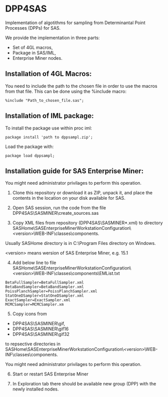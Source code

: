 # DPP4SAS
Implementation of algotithms for sampling from Determinantal Point Processes (DPPs) for SAS. 

We provide the implementation in three parts:
* Set of 4GL macros,
* Package in SAS/IML,
* Enterprise Miner nodes.

## Installation of 4GL Macros:

You need to include the path to the chosen file in order to use the macros from that file. This can be done using the %include macro:
```
%include "Path_to_chosen_file.sas";
```

## Installation of IML package:

To install the package use within proc iml:
```
package install 'path to dppsampl.zip';
```
Load the package with:
```
package load dppsampl;
```

## Installation guide for SAS Enterprise Miner:

You might need administrator privilages to perform this operation.
1. Clone this repository or download it as ZIP, unpack it, and place the contents in the location on your disk available for SAS. 

2. Open SAS session, run the code from the file DPP4SAS\SASMINER\create_sources.sas

3. Copy XML files from repository (DPP4SAS\SASMINER\*.xml) to directory SASHome\SASEnterpriseMinerWorkstationConfiguration\\&lt;version&gt;\WEB-INF\classes\components.

Usually SASHome directory is in C:\Program Files directory on Windows.

&lt;version&gt; means wersion of SAS Enterprise Miner, e.g. 15.1

4. Add below line to file SASHome\SASEnterpriseMinerWorkstationConfiguration\\&lt;version&gt;\WEB-INF\classes\components\EMList.txt
```
BetaFullSampler=BetaFullSampler.xml
BetaBandSampler=BetaBandSampler.xml
PoissPlanchSampler=PoissPlanchSampler.xml
StatOneDSampler=StatOneDSampler.xml
ExactSampler=ExactSampler.xml
MCMCSampler=MCMCSampler.xm
```

5. Copy icons from 
 * DPP4SAS\SASMINER\gif, 
 * DPP4SAS\SASMINER\gif16 
 * DPP4SAS\SASMINER\gif32 

to repsective directories in SASHome\SASEnterpriseMinerWorkstationConfiguration\\&lt;version&gt;\WEB-INF\classes\components.

You might need administrator privilages to perform this operation.

6. Start or restart SAS Enterprise Miner

7. In Exploration tab there should be available new group (DPP) with the newly installed nodes.

